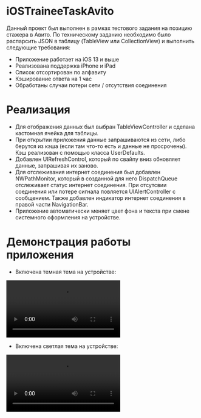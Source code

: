 # iOSTraineeTaskAvito
Данный проект был выполнен в рамках тестового задания на позицию стажера в Авито. 
По техническому заданию необходимо было распарсить JSON в таблицу (TableView или CollectionView) и выполнить следующие требования:
* Приложение работает на iOS 13 и выше
* Реализована поддержка iPhone и iPad
* Список отсортирован по алфавиту
* Кэширование ответа на 1 час
* Обработаны случаи потери сети / отсутствия соединения

# Реализация
* Для отображения данных был выбран TableViewController и сделана кастомная ячейка для таблицы.
* При открытии приложения данные запрашиваются из сети, либо берутся из кэша (если там что-то есть и данные не просрочены). Кэш реализован с помощью класса UserDefaults.
* Добавлен UIRefreshControl, который по свайпу вниз обновляет данные, запрашивая их заново.
* Для отслеживания интернет соединения был добавлен NWPathMonitor, который в созданной для него DispatchQueue отслеживает статус интернет соединения. При отсутсвии соединения или потере сигнала повляется UIAlertController с сообщением. Также добавлен индикатор интернет соединения в правой части NavigationBar.
* Приложение автоматически меняет цвет фона и текста при смене системного оформления на устройстве.

# Демонстрация работы приложения

* Включена темная тема на устройстве:

![dark](https://user-images.githubusercontent.com/35456855/197338898-cc056768-6321-4008-ad12-2650e9fb98e9.mp4)

* Включена светлая тема на устройстве:

![light](https://user-images.githubusercontent.com/35456855/197338906-b864ed85-6ece-44d6-a823-7646b90abf8b.mp4)
